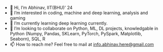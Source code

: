 - 👋 Hi, I’m Abhinav, IIT(BHU)' 24
- 👀 I’m interested in coding, machine and deep learning, analysis and gaming
- 🌱 I’m currently learning deep learning currently.
- 💞️ I’m looking to collaborate on Python, ML, DL projects, knowledgable in Python (Numpy, Pandas, SKLearn, PyTorch, PySpark, Matplotlib, Seaborn), SQL, R
- 📫 How to reach me? Feel free to mail at info.abhinav.here@gmail.com

<!---
Awakk3n/Awakk3n is a ✨ special ✨ repository because its `README.md` (this file) appears on your GitHub profile.
You can click the Preview link to take a look at your changes.
--->
